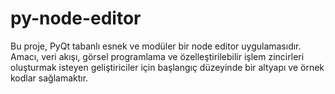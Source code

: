 # py-node-editor
Bu proje, PyQt tabanlı esnek ve modüler bir node editor uygulamasıdır. Amacı, veri akışı, görsel programlama ve özelleştirilebilir işlem zincirleri oluşturmak isteyen geliştiriciler için başlangıç düzeyinde bir altyapı ve örnek kodlar sağlamaktır. 
